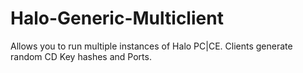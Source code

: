 # Halo-Generic-Multiclient
Allows you to run multiple instances of Halo PC|CE. Clients generate random CD Key hashes and Ports.
